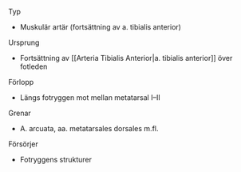 Typ
- Muskulär artär (fortsättning av a. tibialis anterior)

Ursprung
- Fortsättning av [[Arteria Tibialis Anterior|a. tibialis anterior]] över fotleden

Förlopp
- Längs fotryggen mot mellan metatarsal I–II

Grenar
- A. arcuata, aa. metatarsales dorsales m.fl.

Försörjer
- Fotryggens strukturer

